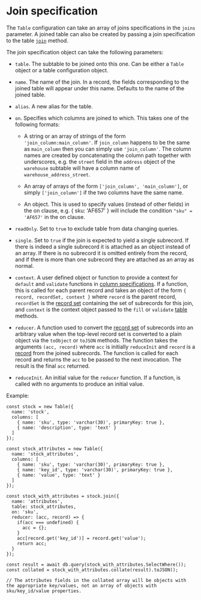 # Join specification

The `Table` configuration can take an array of joins specifications in the `joins` parameter. A joined table can also be created by passing a join specification
to the table [`join`](./table.md#join) method.

The join specification object can take the following parameters:

* `table`. The subtable to be joined onto this one. Can be either a `Table` object or a table configuration object.

* `name`. The name of the join. In a record, the fields corresponding to the joined table will appear under this name. Defaults to the name of the joined table.

* `alias`. A new alias for the table.

* `on`. Specifies which columns are joined to which. This takes one of the following formats:

  * A string or an array of strings of the form `'join_column:main_column'`. If `join_column` happens to be the same as `main_column` then you can simply use
  `'join_column'`. The column names are created by concatenating the column path together with underscores, e.g. the `street` field in the `address` object of the
  `warehouse` subtable will have a column name of `warehouse_address_street`.

  * An array of arrays of the form `['join_column', 'main_column']`, or simply `['join_column']` if the two columns have the same name.

  * An object. This is used to specify values (instead of other fields) in the on clause, e.g. { sku: 'AF657' } will include the condition `"sku" = 'AF657'` in the on clause.

* `readOnly`. Set to `true` to exclude table from data changing queries.

* `single`. Set to `true` if the join is expected to yield a single subrecord. If there is indeed a single subrecord it is attached as an object instead of an array.
 If there is no subrecord it is omitted entirely from the record, and if there is more than one subrecord they are attached as an array as normal.

* `context`. A user defined object or function to provide a context for `default` and `validate` functions in [column specifications](./column-spec.md). If a function,
 this is called for each parent record and takes an object of the form `{ record, recordSet, context }` where `record` is the parent record, `recordSet` is the
 [record set](./record-set.md) containing the set of subrecords for this join, and `context` is the context object passed to the `fill` or `validate` [table](./table.md)
 methods.

* `reducer`. A function used to convert the [record set](./record-set.md) of subrecords into an arbitrary value when the top-level record set is converted to a plain object
  via the `toObject` or `toJSON` methods. The function takes the arguments `(acc, record)` where `acc` is initially `reduceInit` and `record` is a [record](./record.md) from
  the joined subrecords. The function is called for each record and returns the `acc` to be passed to the next invocation. The result is the final `acc` returned.

* `reduceInit`. An initial value for the `reducer` function. If a function, is called with no arguments to produce an initial value.

Example:

```
const stock = new Table({
  name: 'stock',
  columns: [
    { name: 'sku', type: 'varchar(30)', primaryKey: true },
    { name: 'description', type: 'text' }
  ]
});

const stock_attributes = new Table({
  name: 'stock_attributes',
  columns: [
    { name: 'sku', type: 'varchar(30)', primaryKey: true },
    { name: 'key_id', type: 'varchar(30)', primaryKey: true },
    { name: 'value', type: 'text' }
  ]
});

const stock_with_attributes = stock.join({
  name: 'attributes',
  table: stock_attributes,
  on: 'sku',
  reducer: (acc, record) => {
    if(acc === undefined) {
      acc = {};
    }
    acc[record.get('key_id')] = record.get('value');
    return acc;
  }
});

const result = await db.query(stock_with_attributes.SelectWhere());
const collated = stock_with_attributes.collate(result).toJSON();

// The attributes fields in the collated array will be objects with the appropriate key/values, not an array of objects with sku/key_id/value properties.

```


